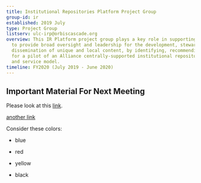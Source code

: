 ```yaml
---
title: Institutional Repositories Platform Project Group
group-id: ir
established: 2019 July
type: Project Group
listserv: ulc-irp@orbiscascade.org
overview: This IR Platform project group plays a key role in supporting the ULCs charge
  to provide broad oversight and leadership for the development, stewardship, and
  dissemination of unique and local content, by identifying, recommending, and planning
  for a pilot of an Alliance centrally-supported institutional repository (IR) platform
  and service model.
timeline: FY2020 (July 2019 - June 2020)
---
```


## Important Material For Next Meeting

Please look at this [link](http://example.com).

[another link](http://example.com)

Consider these colors:

* blue

* red

* yellow

* black